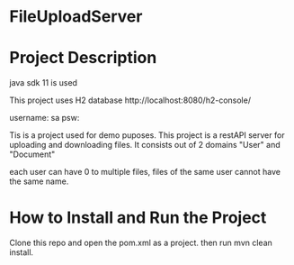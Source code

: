 # FileUploadServer

# Project Description

java sdk 11 is used

This project uses H2 database
http://localhost:8080/h2-console/

username: sa
psw: 

Tis is a project used for demo puposes.
This project is a restAPI server for uploading and downloading files.
It consists out of 2 domains "User" and "Document"

each user can have 0 to multiple files, files of the same user cannot have the same name.

# How to Install and Run the Project
Clone this repo and open the pom.xml as a project.
then run mvn clean install.
